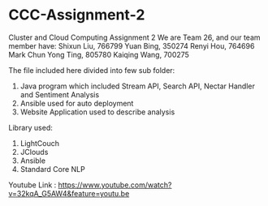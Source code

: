 # CCC-Assignment-2
Cluster and Cloud Computing Assignment 2
We are Team 26, and our team member have:
	Shixun Liu, 766799
	Yuan Bing, 350274
	Renyi Hou, 764696
	Mark Chun Yong Ting, 805780
	Kaiqing Wang, 700275

The file included here divided into few sub folder:
1. Java program which included Stream API, Search API, Nectar Handler and Sentiment Analysis
2. Ansible used for auto deployment
3. Website Application used to describe analysis

Library used:
1. LightCouch
2. JClouds
3. Ansible
4. Standard Core NLP

Youtube Link : https://www.youtube.com/watch?v=32kqA_G5AW4&feature=youtu.be
